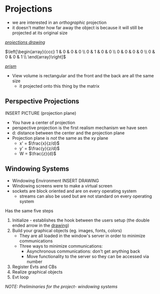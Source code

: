 # Projections

* we are interested in an *orthographic* projection
* it doesn't matter how far away the object is because it will still be projected at its original size


*[projections drawing](https://drive.google.com/file/d/16lrCCzEHveLhfQZtfzwUkVMs-VHMjlMi/view?usp=sharing)*

$\left[\begin{array}{ccc}
1 & 0 & 0 & 0 \\
0 & 1 & 0 & 0 \\
0 & 0 & 0 & 0 \\
0 & 0 & 0 & 1 \\
\end{array}\right]$

*[prism](https://drive.google.com/file/d/16lrCCzEHveLhfQZtfzwUkVMs-VHMjlMi/view?usp=sharing)*
* View volume is rectangular and the front and the back are all the same size
    * it projected onto this thing by the matrix

## Perspective Projections
INSERT PICTURE (projection plane)
* You have a center of projection
* perspective projection is the first realism mechanism we have seen
* d: distance between the center and the projection plane
* Projection plane is *not* the same as the xy plane
    * x' = $\frac{x}{z/d}$
    * y' = $\frac{y}{z/d}$
    * W = $\frac{z}{d}$

## Windowing Systems
* Windowing Environment
INSERT DRAWING
* Windowing screens were to make a virtual screen
* sockets are block oriented and are on every operating system
    * streams can also be used but are not standard on every operating system

Has the same five steps
1. Initialize - establishes the hook between the users setup (the double ended arrow in the [drawing](https://drive.google.com/file/d/16lrCCzEHveLhfQZtfzwUkVMs-VHMjlMi/view?usp=sharing))
2. Build your graphical objects (eg. images, fonts, colors)
    * They are all loaded in the window's server in order to minimize communications
    * Three ways to minimize communications:
        * Asynchronous communications: don't get anything back
        * Move functionality to the server so they can be accessed via number
3. Register Evts and CBs
4. Realize graphical objects
5. Evt loop



*NOTE: Preliminaries for the project- windowing systems*


